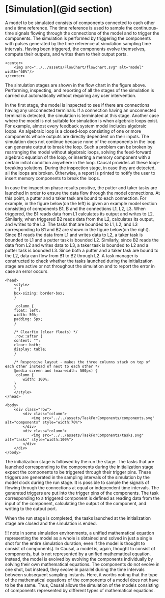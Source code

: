 # [Simulation](@id section)

A model to be simulated consists of components connected to each other and a time reference. The time reference is used to sample the continuous-time signals flowing through the connections of the model and to trigger the components. The simulation is performed by triggering the components with pulses generated by the time reference at simulation sampling time intervals. Having been triggered, the components evolve themselves, compute their outputs, and writes them to their output ports.

```@raw html
<center>
    <img src="../../assets/FlowChart/flowchart.svg" alt="model" width="60%"/>
</center>
```

The simulation stages are shown in the flow chart in the figure above. Performing, inspecting, and reporting of all the stages of the simulation is carried out automatically without requiring any user intervention.

In the first stage, the model is inspected to see if there are connections having any unconnected terminals. If a connection having an unconnected terminal is detected, the simulation is terminated at this stage. Another case where the model is not suitable for simulation is when algebraic loops exist. For example, almost every feedback system model includes algebraic loops. An algebraic loop is a closed-loop consisting of one or more components whose outputs are directly dependent on their inputs. The simulation does not continue because none of the components in the loop can generate output to break the loop. Such a problem can be broken by rearranging the model without algebraic loops, solving the feed-forward algebraic equation of the loop, or inserting a memory component with a certain initial condition anywhere in the loop. Causal provides all these loop-breaking solutions. During the inspection stage,  in case they are detected, all the loops are broken. Otherwise, a report is printed to notify the user to insert memory components to break the loops. 

In case the inspection phase results positive, the putter and taker tasks are launched in order to ensure the data flow through the model connections. At this point, a putter and a taker task are bound to each connection. For example,  in the figure below(on the left) is given an example model section consisting of components B1, B and the connections L1, L2, L3. When triggered, the B1 reads data from L1  calculates its output and writes to L2. Similarly, when triggered B2 
 reads data from the L2, calculates its output, and writes to the L3. The tasks that are bounded to L1, L2, and L3 corresponding to B1 and B2 are shown in the figure below(on the right).  Since B1 reads the data from L1 and writes data to L2, a taker task is bounded to L1 and a putter task is bounded L2. Similarly, since B2 reads the data from L2 and writes data to L3, a taker task is bounded to L2 and a putter task is bounded L3. Since both a putter and a taker task are bound to the L2, data can flow from B1 to B2 through L2. A task manager is constructed to check whether the tasks launched during the initialization stage are active or not throughout the simulation and to report the error in case an error occurs.

```@raw html
<head>
    <style>
    * {
    box-sizing: border-box;
    }

    .column {
    float: left;
    width: 50%;
    padding: 5px;
    }

    /* Clearfix (clear floats) */
    .row::after {
    content: "";
    clear: both;
    display: table;
    }

    /* Responsive layout - makes the three columns stack on top of each other instead of next to each other */
    @media screen and (max-width: 500px) {
    .column {
        width: 100%;
    }
    }
    </style>
</head>

<body>
    <div class="row">
        <div class="column">
            <img src="../../assets/TaskForComponents/components.svg" alt="components" style="width:70%">
        </div>
        <div class="column">
            <img src="../../assets/TaskForComponents/tasks.svg" alt="tasks" style="width:100%">
        </div>
    </div>
</body>
```

The initialization stage is followed by the run the stage. The tasks that are launched corresponding to the components during the initialization stage expect the components to be triggered through their trigger pins. These triggers are generated in the sampling intervals of the simulation by the model clock during the run stage. It is possible to sample the signals of flowing through the connections at equal or independent time intervals. The generated triggers are put into the trigger pins of the components. The task corresponding to a triggered component is defined as reading data from the input of the component, calculating the output of the component, and writing to the output port. 

When the run stage is completed, the tasks launched at the initialization stage are closed and the simulation is ended.

!!! note
    In some simulation environments, a unified mathematical equation representing the model as a whole is obtained and solved in just a single shot for the entire simulation duration, even if the model is thought to consist of components]. In Causal, a model is, again, thought to consist of components, but is not represented by a unified mathematical equation. Instead, the model is evolved by evolving the components individually by solving their own mathematical equations. The components do not evolve in one shot, but instead, they evolve in parallel during the time intervals between subsequent sampling instants. Here, it worths noting that the type of the mathematical equations of the components of a model does not have to be the same. Thus, Causal allows the simulation of the models consisting of components represented by different types of mathematical equations.
